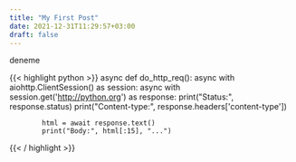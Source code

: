 ```yaml
---
title: "My First Post"
date: 2021-12-31T11:29:57+03:00
draft: false
---
```


deneme

{{< highlight python >}}
async def do_http_req():
    async with aiohttp.ClientSession() as session:
        async with session.get('http://python.org') as response:
            print("Status:", response.status)
            print("Content-type:", response.headers['content-type'])

            html = await response.text()
            print("Body:", html[:15], "...")
{{< / highlight >}}
